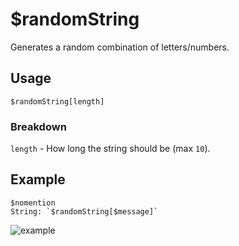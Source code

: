 # $randomString
Generates a random combination of letters/numbers.

## Usage
```
$randomString[length]
```

### Breakdown
`length` - How long the string should be (max `10`).

## Example
```
$nomention
String: `$randomString[$message]`
```

![example](https://user-images.githubusercontent.com/69215413/123555398-847d6580-d753-11eb-9da3-e238861ad989.png)
